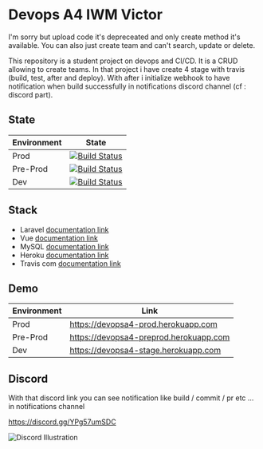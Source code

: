 # Devops A4 IWM Victor
I'm sorry but upload code it's depreceated and only create method it's available. You can also just create team and can't search, update or delete.

This repository is a student project on devops and CI/CD. It is a CRUD allowing to create teams.
In that project i have create 4 stage with travis (build, test, after and deploy).
With after i initialize webhook to have notification when build successfully in notifications discord channel (cf : discord part).

## State

| Environment | State |
| ------ | ----------- |
| Prod   | <a href="#"><img src="https://app.travis-ci.com/Denporty/DevopsA4_Victor.svg?branch=main" alt="Build Status"> |
| Pre-Prod | <a href="#"><img src="https://app.travis-ci.com/Denporty/DevopsA4_Victor.svg?branch=preprod" alt="Build Status"> |
| Dev    | <a href="#"><img src="https://app.travis-ci.com/Denporty/DevopsA4_Victor.svg?branch=develop" alt="Build Status"></a> |

## Stack

<ul>
    <li>Laravel <a href="https://laravel.com/docs/8.x">documentation link</a></li>
    <li>Vue <a href="https://vuejs.org/v2/guide/">documentation link</a></li>
    <li>MySQL <a href="https://dev.mysql.com/doc/">documentation link</a></li>
    <li>Heroku <a href="https://devcenter.heroku.com/">documentation link</a></li>
    <li>Travis com <a href="https://docs.travis-ci.com/">documentation link</a></li>
</ul>

## Demo

| Environment | Link |
| ------ | ----------- |
| Prod   | <a href="https://devopsa4-prod.herokuapp.com/">https://devopsa4-prod.herokuapp.com |
| Pre-Prod | <a href="https://devopsa4-preprod.herokuapp.com/">https://devopsa4-preprod.herokuapp.com |
| Dev    | <a href="https://devopsa4-stage.herokuapp.com/">https://devopsa4-stage.herokuapp.com |

## Discord

With that discord link you can see notification like build / commit / pr etc ... in notifications channel

https://discord.gg/YPg57umSDC

![Discord Illustration](https://i.ibb.co/hZR6cps/Capture-d-e-cran-2021-11-12-a-11-09-13.png)

